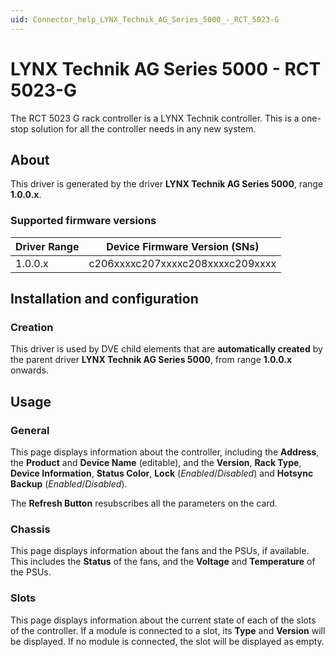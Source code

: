 ```yaml
---
uid: Connector_help_LYNX_Technik_AG_Series_5000_-_RCT_5023-G
---
```


# LYNX Technik AG Series 5000 - RCT 5023-G

The RCT 5023 G rack controller is a LYNX Technik controller. This is a one-stop solution for all the controller needs in any new system.

## About

This driver is generated by the driver **LYNX Technik AG Series 5000**, range **1.0.0.x**.

### Supported firmware versions

| **Driver Range** | **Device Firmware Version (SNs)** |
|------------------|-----------------------------------|
| 1.0.0.x          | c206xxxxc207xxxxc208xxxxc209xxxx  |

## Installation and configuration

### Creation

This driver is used by DVE child elements that are **automatically created** by the parent driver **LYNX Technik AG Series 5000**, from range **1.0.0.x** onwards.

## Usage

### General

This page displays information about the controller, including the **Address**, the **Product** and **Device Name** (editable), and the **Version**, **Rack Type**, **Device Information**, **Status Color**, **Lock** (*Enabled*/*Disabled*) and **Hotsync Backup** (*Enabled*/*Disabled*).

The **Refresh Button** resubscribes all the parameters on the card.

### Chassis

This page displays information about the fans and the PSUs, if available. This includes the **Status** of the fans, and the **Voltage** and **Temperature** of the PSUs.

### Slots

This page displays information about the current state of each of the slots of the controller. If a module is connected to a slot, its **Type** and **Version** will be displayed. If no module is connected, the slot will be displayed as empty.
